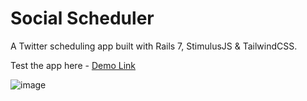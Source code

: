 # Social Scheduler

A Twitter scheduling app built with Rails 7, StimulusJS & TailwindCSS. 

Test the app here - [Demo Link](https://social-scheduler-app.herokuapp.com/)

![image](https://user-images.githubusercontent.com/47796704/167246127-c91dac7e-57dc-46b7-a30f-f34b2a55219f.png)

